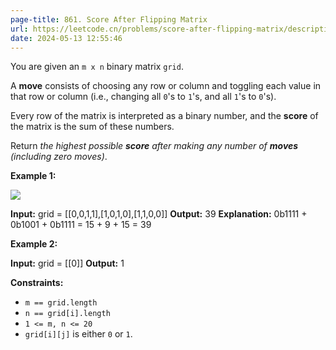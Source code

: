 ```yaml
---
page-title: 861. Score After Flipping Matrix
url: https://leetcode.cn/problems/score-after-flipping-matrix/description/?envType=daily-question&envId=2024-05-13
date: 2024-05-13 12:55:46
---
```

You are given an `m x n` binary matrix `grid`.

A **move** consists of choosing any row or column and toggling each value in that row or column (i.e., changing all `0`'s to `1`'s, and all `1`'s to `0`'s).

Every row of the matrix is interpreted as a binary number, and the **score** of the matrix is the sum of these numbers.

Return *the highest possible **score** after making any number of **moves** (including zero moves)*.

**Example 1:**

![](https://assets.leetcode.com/uploads/2021/07/23/lc-toogle1.jpg)

**Input:** grid = \[\[0,0,1,1\],\[1,0,1,0\],\[1,1,0,0\]\]
**Output:** 39
**Explanation:** 0b1111 + 0b1001 + 0b1111 = 15 + 9 + 15 = 39

**Example 2:**

**Input:** grid = \[\[0\]\]
**Output:** 1

**Constraints:**

-   `m == grid.length`
-   `n == grid[i].length`
-   `1 <= m, n <= 20`
-   `grid[i][j]` is either `0` or `1`.